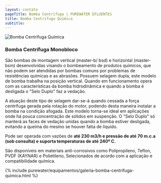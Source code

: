 ```yaml
---
layout: contato
pageTitle: Bomba Centrifuga | PUREWATER EFLUENTES
title: Bomba Centrifuga Química
subtitle: 
---
```

<img class="img-responsive pull-right" style="max-width: 50%;" src="../../website/images/bomba centrifuga quimica monobloco.png" alt="Bomba Centrifuga Química">

### **Bomba Centrífuga Monobloco**

São bombas de montagem vertical (master-b/ bsd) e horizontal (master-bsm) desenvolvidas visando o bombeamento de produtos químicos, que não podem ser atendidas por bombas comuns por problemas de resistências químicas e as abrasões.
Possuem selagem dupla, este modelo de bomba trabalha na posição vertical. Quando em funcionamento opera com as características da bomba hidrodinâmica e quando a bomba é desligada o "Selo Duplo" faz a vedação. 

A atuação deste tipo de selagem dar-se-á quando cessada a força centrífuga gerada pela rotação do motor, podendo desta maneira instalar a bomba na condição afogada. Este modelo torna-se ideal em aplicações onde há pouca concentração de sólidos em suspenção. O "Selo Duplo" só manterá as faces de vedação unidas quando a bomba estiver desligada, evitando a queima do mesmo se houver falta de líquido. 

Pode ser operada com vazões de **até 230 m3/h e pressão de até 70 m.c.a (sob consulta) e suporta temperaturas de até 240º C.**

São disponíveis em materiais anti-corrosivos como Polipropileno, Teflon, PVDF (KAYNAR) e Polietileno, Selecionados de acordo com a aplicação e compatibilidade química.


{% include purewater/equipamentos/galeria-bomba-centrifuga-quimica.html %}
